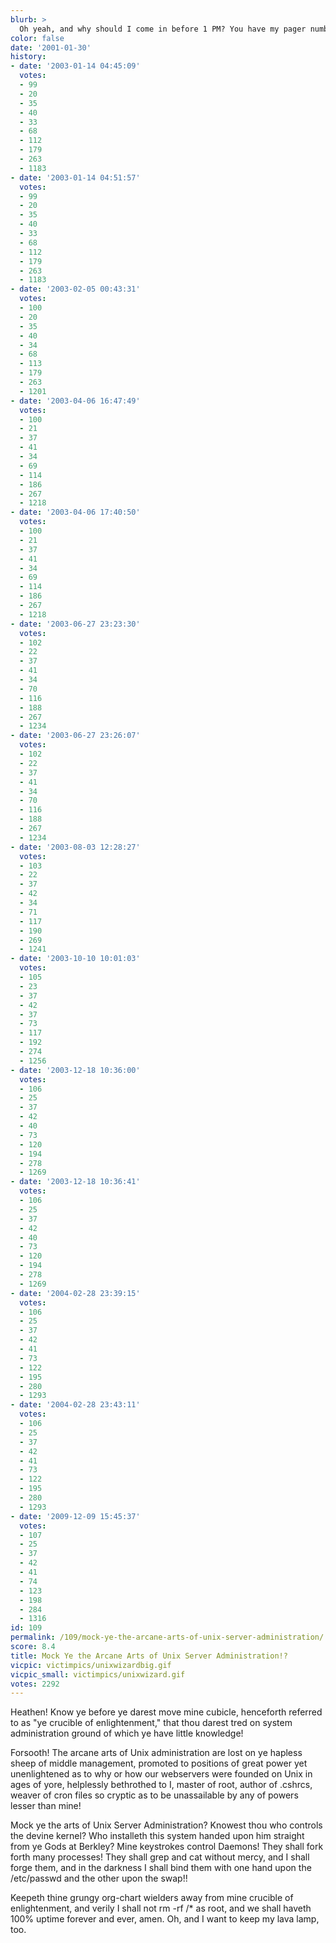 ```yaml
---
blurb: >
  Oh yeah, and why should I come in before 1 PM? You have my pager number, dammit.
color: false
date: '2001-01-30'
history:
- date: '2003-01-14 04:45:09'
  votes:
  - 99
  - 20
  - 35
  - 40
  - 33
  - 68
  - 112
  - 179
  - 263
  - 1183
- date: '2003-01-14 04:51:57'
  votes:
  - 99
  - 20
  - 35
  - 40
  - 33
  - 68
  - 112
  - 179
  - 263
  - 1183
- date: '2003-02-05 00:43:31'
  votes:
  - 100
  - 20
  - 35
  - 40
  - 34
  - 68
  - 113
  - 179
  - 263
  - 1201
- date: '2003-04-06 16:47:49'
  votes:
  - 100
  - 21
  - 37
  - 41
  - 34
  - 69
  - 114
  - 186
  - 267
  - 1218
- date: '2003-04-06 17:40:50'
  votes:
  - 100
  - 21
  - 37
  - 41
  - 34
  - 69
  - 114
  - 186
  - 267
  - 1218
- date: '2003-06-27 23:23:30'
  votes:
  - 102
  - 22
  - 37
  - 41
  - 34
  - 70
  - 116
  - 188
  - 267
  - 1234
- date: '2003-06-27 23:26:07'
  votes:
  - 102
  - 22
  - 37
  - 41
  - 34
  - 70
  - 116
  - 188
  - 267
  - 1234
- date: '2003-08-03 12:28:27'
  votes:
  - 103
  - 22
  - 37
  - 42
  - 34
  - 71
  - 117
  - 190
  - 269
  - 1241
- date: '2003-10-10 10:01:03'
  votes:
  - 105
  - 23
  - 37
  - 42
  - 37
  - 73
  - 117
  - 192
  - 274
  - 1256
- date: '2003-12-18 10:36:00'
  votes:
  - 106
  - 25
  - 37
  - 42
  - 40
  - 73
  - 120
  - 194
  - 278
  - 1269
- date: '2003-12-18 10:36:41'
  votes:
  - 106
  - 25
  - 37
  - 42
  - 40
  - 73
  - 120
  - 194
  - 278
  - 1269
- date: '2004-02-28 23:39:15'
  votes:
  - 106
  - 25
  - 37
  - 42
  - 41
  - 73
  - 122
  - 195
  - 280
  - 1293
- date: '2004-02-28 23:43:11'
  votes:
  - 106
  - 25
  - 37
  - 42
  - 41
  - 73
  - 122
  - 195
  - 280
  - 1293
- date: '2009-12-09 15:45:37'
  votes:
  - 107
  - 25
  - 37
  - 42
  - 41
  - 74
  - 123
  - 198
  - 284
  - 1316
id: 109
permalink: /109/mock-ye-the-arcane-arts-of-unix-server-administration/
score: 8.4
title: Mock Ye the Arcane Arts of Unix Server Administration!?
vicpic: victimpics/unixwizardbig.gif
vicpic_small: victimpics/unixwizard.gif
votes: 2292
---
```


Heathen! Know ye before ye darest move mine cubicle, henceforth referred
to as "ye crucible of enlightenment," that thou darest tred on system
administration ground of which ye have little knowledge!

Forsooth! The arcane arts of Unix administration are lost on ye hapless
sheep of middle management, promoted to positions of great power yet
unenlightened as to why or how our webservers were founded on Unix in
ages of yore, helplessly bethrothed to I, master of root, author of
.cshrcs, weaver of cron files so cryptic as to be unassailable by any of
powers lesser than mine!

Mock ye the arts of Unix Server Administration? Knowest thou who
controls the devine kernel? Who installeth this system handed upon him
straight from ye Gods at Berkley? Mine keystrokes control Daemons! They
shall fork forth many processes! They shall grep and cat without mercy,
and I shall forge them, and in the darkness I shall bind them with one
hand upon the /etc/passwd and the other upon the swap!!

Keepeth thine grungy org-chart wielders away from mine crucible of
enlightenment, and verily I shall not rm -rf /\* as root, and we shall
haveth 100% uptime forever and ever, amen. Oh, and I want to keep my
lava lamp, too.